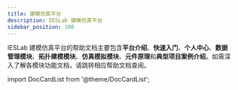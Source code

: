 ```yaml
---
title: 建模仿真平台
description: IESLab 建模仿真平台
sidebar_position: 100
---
```



IESLab 建模仿真平台的帮助文档主要包含**平台介绍**、**快速入门**、**个人中心**、**数据管理模块**、**拓扑建模模块**、**仿真模拟模块**、**元件原理**和**典型项目案例介绍**。如需深入了解各模块功能文档，请跳转相应帮助文档查阅。



import DocCardList from '@theme/DocCardList';

<DocCardList />